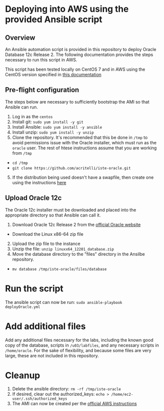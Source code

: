# Deploying into AWS using the provided Ansible script

## Overview

An Ansible automation script is provided in this repository to deploy Oracle Database 12c Release 2. The following documentation provides the steps necessary to run this script in AWS.

This script has been tested locally on CentOS 7 and in AWS using the CentOS version specified in [this documentation](./create_instance.md)

## Pre-flight configuration

The steps below are necessary to sufficiently bootstrap the AMI so that Ansible can run.

1. Log in as the `centos`
2. Install git: `sudo yum install -y git`
3. Install Ansible: `sudo yum install -y ansible`
1. Install unzip: `sudo yum install -y unzip`
2. Clone the repository. It's recommended that this be done in `/tmp` to avoid permissions issue with the Oracle installer, which must run as the `oracle` user. The rest of htese instructions assume that you are working from `/tmp`
  * `cd /tmp`
  * `git clone https://github.com/acritelli/iste-oracle.git`
5. If the distribution being used doesn't have a swapfile, then create one using the instructions [here](https://aws.amazon.com/premiumsupport/knowledge-center/ec2-memory-swap-file/)

## Upload Oracle 12c

The Oracle 12c installer must be downloaded and placed into the appropriate directory so that Ansible can call it.

1. Download Oracle 12c Release 2 from the [official Oracle website](https://www.oracle.com/technetwork/database/enterprise-edition/downloads/index.html)
  * Download the Linux x86-64 zip file
2. Upload the zip file to the instance
3. Unzip the file: `unzip linuxx64_12201_database.zip`
4. Move the database directory to the "files" directory in the Ansilbe repository.
  * `mv database /tmp/iste-oracle/files/database`

# Run the script

The ansible script can now be run: `sudo ansible-playbook deployOracle.yml`

# Add additional files

Add any additional files necessary for the labs, including the known good copy of the database, scripts in `/u03/labfiles`, and any necessary scripts in `/home/oracle`. For the sake of flexibility, and because some files are very large, these are not included in this repository.

# Cleanup

1. Delete the ansible directory: `rm -rf /tmp/iste-oracle`
2. If desired, clear out the authorized_keys: `echo > /home/ec2-user/.ssh/authorized_keys`
3. The AMI can now be created per the [official AWS instructions](https://docs.aws.amazon.com/AWSEC2/latest/WindowsGuide/Creating_EBSbacked_WinAMI.html)